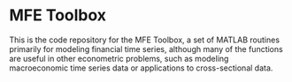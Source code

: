 # MFE Toolbox

This is the code repository for the MFE Toolbox, a set of MATLAB routines 
primarily for modeling financial time series, although many of the 
functions are useful in other econometric problems, such as modeling 
macroeconomic time series data or applications to cross-sectional data.

